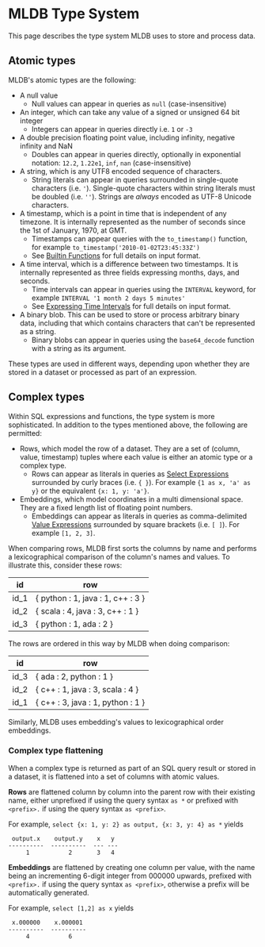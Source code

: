 # MLDB Type System

This page describes the type system MLDB uses to store and process data.

## Atomic types

MLDB's atomic types are the following:

- A null value
    - Null values can appear in queries as `null` (case-insensitive)
- An integer, which can take any value of a signed or unsigned 64 bit integer
    - Integers can appear in queries directly i.e. `1` or `-3`
- A double precision floating point value, including infinity, negative infinity
and NaN
    - Doubles can appear in queries directly, optionally in exponential notation: `12.2`, `1.22e1`, `inf`, `nan` (case-insensitive)
- A string, which is any UTF8 encoded sequence of characters.
    - String literals can appear in queries surrounded in single-quote characters (i.e. `'`). Single-quote characters within string literals must be doubled (i.e. `''`). Strings are *always* encoded as UTF-8 Unicode characters.
- A timestamp, which is a point in time that is independent of any timezone.  It is
internally represented as the number of seconds since the 1st of January, 1970,
at GMT.
    - Timestamps can appear queries with the `to_timestamp()` function, for example `to_timestamp('2010-01-02T23:45:33Z')`
    - See [Builtin Functions](ValueExpression.md) for full details on input format.
- A time interval, which is a difference between two timestamps.  It is
internally represented as three fields expressing months, days, and seconds.
    - Time intervals can appear in queries using the `INTERVAL` keyword, for example `INTERVAL '1 month 2 days 5 minutes'`
    - See [Expressing Time Intervals](ValueExpression.md) for full details on input format.
- A binary blob.  This
  can be used to store or process arbitrary binary data, including that which
  contains characters that can't be represented as a string.
  - Binary blobs can appear in queries using the `base64_decode` function
    with a string as its argument.

These types are used in different ways, depending upon whether they are stored
in a dataset or processed as part of an expression.

## Complex types

Within SQL expressions and functions, the type system is more sophisticated.  In
addition to the types mentioned above, the following are permitted:

- Rows, which model the row of a dataset.  They are a set of
(column, value, timestamp) tuples where each value is either an atomic type or a complex type.
    - Rows can appear as literals in queries as [Select Expressions](SelectExpression.md) surrounded by curly braces (i.e. `{ }`). For example `{1 as x, 'a' as y}` or the equivalent `{x: 1, y: 'a'}`.
- Embeddings, which model coordinates in a multi dimensional space.  They
are a fixed length list of floating point numbers.
    - Embeddings can appear as literals in queries as comma-delimited [Value Expressions](ValueExpression.md) surrounded by square brackets (i.e. `[ ]`). For example `[1, 2, 3]`.

When comparing rows, MLDB first sorts the columns by name and performs a lexicographical comparison of the column's names and values.
To illustrate this, consider these rows:

| id |  row | 
| ----- | --- |
| id_1   | { python : 1, java : 1, c++ : 3 } | 
| id_2   | { scala : 4, java : 3, c++ : 1 } |
| id_3   | { python : 1, ada : 2 } |

The rows are ordered in this way by MLDB when doing comparison:

| id |  row | 
| ----- | --- |
| id_3   | { ada : 2, python : 1 } |
| id_2   | { c++ : 1, java : 3, scala : 4 } |
| id_1   | { c++ : 3, java : 1, python : 1 } | 

Similarly, MLDB uses embedding's values to lexicographical order embeddings.

### Complex type flattening

When a complex type is returned as part of an SQL query result or stored in a dataset, it is flattened into a set of columns with atomic values.

**Rows** are flattened column by column into the parent row with their existing name, either unprefixed if using the query syntax `as *` or prefixed with `<prefix>.` if using the query syntax `as <prefix>`. 

For example, `select {x: 1, y: 2} as output, {x: 3, y: 4} as *` yields 

```
 output.x    output.y    x   y
----------  ----------  --- ---
     1           2       3   4
```

**Embeddings** are flattened by creating one column per value, with
the name being an incrementing 6-digit integer from 000000 upwards, prefixed with `<prefix>.` if using the query syntax `as <prefix>`, otherwise a prefix will be automatically generated. 

For example, `select [1,2] as x` yields

```
 x.000000    x.000001 
----------  ----------
     4           6
```

